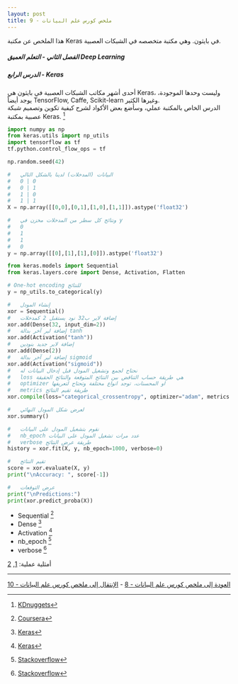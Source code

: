 ```yaml
---  
layout: post
title: ملخص كورس علم البيانات - 9
---  
```


هذا الملخص عن مكتبة Keras في بايثون. وهي مكتبة متخصصه في الشبكات العصبية.  
  
  


##### الفصل الثاني - التعلم العميق Deep Learning  
##### الدرس الرابع - Keras  
أحدى أشهر مكاتب الشبكات العصبية في بايثون هي Keras، وليست وحدها الموجودة، يوجد أيضاً TensorFlow, Caffe, Scikit-learn وغيرها الكثير.  
الدرس الخاص بالمكتبة عملي، وسأضع بعض الأكواد لشرح كيفية تكوين وتصميم شبكة عصبية بمكتبة Keras. [^1]  

```python
import numpy as np
from keras.utils import np_utils
import tensorflow as tf
tf.python.control_flow_ops = tf

np.random.seed(42)

#   البيانات (المدخلات) لدينا بالشكل التالي
#   0 | 0
#   0 | 1
#   1 | 0
#   1 | 1
X = np.array([[0,0],[0,1],[1,0],[1,1]]).astype('float32')

#   ونتائج كل سطر من المدخلات مخزن في y
#   0
#   1
#   1
#   0
y = np.array([[0],[1],[1],[0]]).astype('float32')

from keras.models import Sequential
from keras.layers.core import Dense, Activation, Flatten

# One-hot encoding للنتائج
y = np_utils.to_categorical(y)

#   إنشاء المودل
xor = Sequential()
#   إضافة لاير ب32 نود يستقبل 2 كمدخلات
xor.add(Dense(32, input_dim=2))
#   إضافة لير آخر بدالة tanh
xor.add(Activation("tanh"))
#   إضافة لاير جديد بنودين
xor.add(Dense(2))
#   إضافة لير آخر بدالة sigmoid
xor.add(Activation("sigmoid"))
#   نحتاج لجمع وتشغيل المودل قبل إدخال البيانات له
#   loss هي طريقة حساب التناقض بين النتائج المتوقعة والنتائج الحقيقة
#   optimizer او المحسنات، توجد انواع مختلفة وتحتاج لتعريفها
#   metrics طريقة تقيم النتائج
xor.compile(loss="categorical_crossentropy", optimizer="adam", metrics = ['accuracy'])

#   لعرض شكل المودل النهائي
xor.summary()

#   نقوم بتشغيل المودل على البيانات
#   nb_epoch عدد مرات تشغيل المودل على البيانات
#   verbose طريقة عرض النتائج
history = xor.fit(X, y, nb_epoch=1000, verbose=0)

#   تقيم النتائج
score = xor.evaluate(X, y)
print("\nAccuracy: ", score[-1])

#   عرض التوقعات
print("\nPredictions:")
print(xor.predict_proba(X))
```
* Sequential [^2]  
* Dense [^3]
* Activation [^4]  
* nb_epoch [^5]
* verbose [^6]  

أمثلية عملية: [1](https://towardsdatascience.com/how-to-build-a-neural-network-with-keras-e8faa33d0ae4), [2](https://towardsdatascience.com/building-a-deep-learning-model-using-keras-1548ca149d37)


-----
[العودة إلى ملخص كورس علم البيانات - 8](https://alioh.github.io/DSND-Notes-8/)   -   [الإنتقال إلى ملخص كورس علم البيانات - 10](https://alioh.github.io/DSND-Notes-10)  
  
  
[^1]: [KDnuggets](https://www.kdnuggets.com/2018/06/keras-4-step-workflow.html)
[^2]: [Coursera](https://www.coursera.org/lecture/ai/sequential-models-in-keras-RBbLP)
[^3]: [Keras](https://keras.io/layers/core/#dense)
[^4]: [Keras](https://keras.io/activations/)
[^5]: [Stackoverflow](https://stackoverflow.com/a/47905435/2022948)
[^6]: [Stackoverflow](https://stackoverflow.com/a/44907684/2022948)
[^4]: [AnalyticsVidhya](https://www.analyticsvidhya.com/blog/2018/04/fundamentals-deep-learning-regularization-techniques/)
[^5]: [Amarbudhiraja](https://medium.com/@amarbudhiraja/https-medium-com-amarbudhiraja-learning-less-to-learn-better-dropout-in-deep-machine-learning-74334da4bfc5)
[^6]: [TowardsDataScience](https://towardsdatascience.com/stochastic-gradient-descent-with-momentum-a84097641a5d)
[^7]: [VisualStudioMagazine](https://visualstudiomagazine.com/articles/2017/08/01/neural-network-momentum.aspx)
